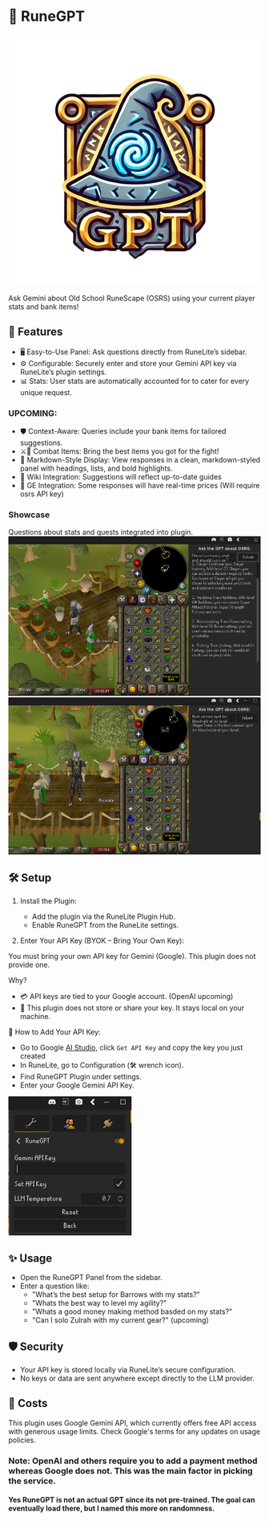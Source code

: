 # 🧠 RuneGPT

<div style="text-align:center">
    
![RuneGPT](https://raw.githubusercontent.com/Kamran14/RuneGPT/refs/heads/master/src/main/resources/com/kamrant/runegpt/logo.png)

</div>

Ask Gemini about Old School RuneScape (OSRS) using your current player stats and bank items!

## 🚀 Features
- 🖥️ Easy-to-Use Panel: Ask questions directly from RuneLite’s sidebar.
- ⚙️ Configurable: Securely enter and store your Gemini API key via RuneLite’s plugin settings.
- 📊 Stats: User stats are automatically accounted for to cater for every unique request.

### UPCOMING:
- 🛡️ Context-Aware: Queries include your bank items for tailored suggestions.
- ⚔️🤺 Combat Items: Bring the best items you got for the fight! 
- 🔹 Markdown-Style Display: View responses in a clean, markdown-styled panel with headings, lists, and bold highlights.
- 🔌 Wiki Integration: Suggestions will reflect up-to-date guides
- 🔌 GE Integration: Some responses will have real-time prices (Will require osrs API key)
### Showcase
Questions about stats and quests integrated into plugin.
![Time constraint](https://raw.githubusercontent.com/Kamran14/RuneGPT/refs/heads/master/imgs/stats_response2.png)
![Slayer Question](https://github.com/Kamran14/RuneGPT/blob/master/imgs/stats_response.png?raw=true)

## 🛠️ Setup
1. Install the Plugin:
    - Add the plugin via the RuneLite Plugin Hub.
    - Enable RuneGPT from the RuneLite settings.

2. Enter Your API Key (BYOK – Bring Your Own Key):

You must bring your own API key for Gemini (Google). This plugin does not provide one.

Why?

- 💳 API keys are tied to your Google account. (OpenAI upcoming)
- 🚫 This plugin does not store or share your key. It stays local on your machine.

🔑 How to Add Your API Key:
- Go to Google [AI Studio](https://aistudio.google.com/app/apikey), click `Get API Key` and copy the key you just created
- In RuneLite, go to Configuration (🛠️ wrench icon).
- Find RuneGPT Plugin under settings.
- Enter your Google Gemini API Key.

![API config](https://raw.githubusercontent.com/Kamran14/RuneGPT/refs/heads/master/imgs/config_panel.png)
## ✨ Usage

- Open the RuneGPT Panel from the sidebar.
- Enter a question like:
    - "What’s the best setup for Barrows with my stats?"
    - "Whats the best way to level my agility?"
    - "Whats a good money making method basded on my stats?"
    - "Can I solo Zulrah with my current gear?" (upcoming)

## 🛡️ Security

- Your API key is stored locally via RuneLite’s secure configuration.
- No keys or data are sent anywhere except directly to the LLM provider.

## 💸 Costs

This plugin uses Google Gemini API, which currently offers free API access with generous usage limits. Check Google's terms for any updates on usage policies.
### Note: OpenAI and others require you to add a payment method whereas Google does not. This was the main factor in picking the service.






#### Yes RuneGPT is not an actual GPT since its not pre-trained. The goal can eventually load there, but I named this more on randomness.